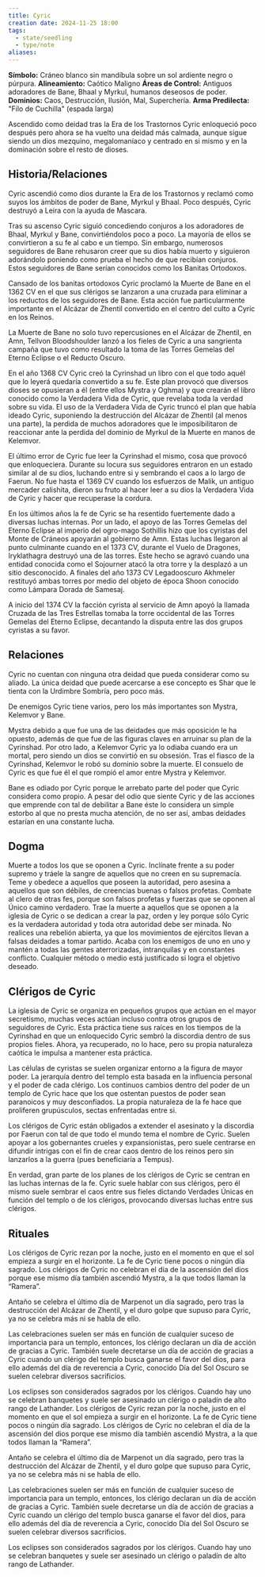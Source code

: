 ```yaml
---
title: Cyric
creation date: 2024-11-25 18:00
tags:
  - state/seedling
  - type/note
aliases:
---
```

**Símbolo:** Cráneo blanco sin mandíbula sobre un sol ardiente negro o púrpura.
**Alineamiento:** Caótico Maligno
**Áreas de Control:** Antiguos adoradores de Bane, Bhaal y Myrkul, humanos deseosos de poder.
**Dominios:** Caos, Destrucción, Ilusión, Mal, Superchería.
**Arma Predilecta:** "Filo de Cuchilla" (espada larga)

Ascendido como deidad tras la Era de los Trastornos Cyric enloqueció poco después pero ahora se ha vuelto una deidad más calmada, aunque sigue siendo un dios mezquino, megalomaníaco y centrado en si mismo y en la dominación sobre el resto de dioses.

## Historia/Relaciones

Cyric ascendió como dios durante la Era de los Trastornos y reclamó como suyos los ámbitos de poder de Bane, Myrkul y Bhaal. Poco después, Cyric destruyó a Leira con la ayuda de Mascara.

Tras su ascenso Cyric siguió concediendo conjuros a los adoradores de Bhaal, Myrkul y Bane, convirtiéndolos poco a poco. La mayoría de ellos se convirtieron a su fe al cabo e un tiempo. Sin embargo, numerosos seguidores de Bane rehusaron creer que su dios había muerto y siguieron adorándolo poniendo como prueba el hecho de que recibían conjuros. Estos seguidores de Bane serían conocidos como los Banitas Ortodoxos.

Cansado de los banitas ortodoxos Cyric proclamó la Muerte de Bane en el 1362 CV en el que sus clérigos se lanzaron a una cruzada para eliminar a los reductos de los seguidores de Bane. Esta acción fue particularmente importante en el Alcázar de Zhentil convertido en el centro del culto a Cyric en los Reinos.

La Muerte de Bane no solo tuvo repercusiones en el Alcázar de Zhentil, en Amn, Tellvon Bloodshoulder lanzó a los fieles de Cyric a una sangrienta campaña que tuvo como resultado la toma de las Torres Gemelas del Eterno Eclipse o el Reducto Oscuro.

En el año 1368 CV Cyric creó la Cyrinshad un libro con el que todo aquél que lo leyerá quedaría convertido a su fe. Este plan provocó que diversos dioses se opusieran a él (entre ellos Mystra y Oghma) y que crearán el libro conocido como la Verdadera Vida de Cyric, que revelaba toda la verdad sobre su vida. El uso de la Verdadera Vida de Cyric truncó el plan que había ideado Cyric, suponiendo la destrucción del Alcázar de Zhentil (al menos una parte), la perdida de muchos adoradores que le imposibilitaron de reaccionar ante la perdida del dominio de Myrkul de la Muerte en manos de Kelemvor.

El último error de Cyric fue leer la Cyrinshad el mismo, cosa que provocó que enloqueciera. Durante su locura sus seguidores entraron en un estado similar al de su dios, luchando entre si y sembrando el caos a lo largo de Faerun. No fue hasta el 1369 CV cuando los esfuerzos de Malik, un antiguo mercader calishita, dieron su fruto al hacer leer a su dios la Verdadera Vida de Cyric y hacer que recuperase la cordura.

En los últimos años la fe de Cyric se ha resentido fuertemente dado a diversas luchas internas. Por un lado, el apoyo de las Torres Gemelas del Eterno Eclipse al imperio del ogro-mago Sothillis hizo que los cyristas del Monte de Cráneos apoyarán al gobierno de Amn. Estas luchas llegaron al punto culminante cuando en el 1373 CV, durante el Vuelo de Dragones, Iryklathagra destruyó una de las torres. Este hecho se agravó cuando una entidad conocida como el Sojourner atacó la otra torre y la desplazó a un sitio desconocido. A finales del año 1373 CV Legadooscuro Akhmeler restituyó ambas torres por medio del objeto de época Shoon conocido como Lámpara Dorada de Samesaj.

A inicio del 1374 CV la facción cyrista al servicio de Amn apoyó la llamada Cruzada de las Tres Estrellas tomaba la torre occidental de las Torres Gemelas del Eterno Eclipse, decantando la disputa entre las dos grupos cyristas a su favor.

## Relaciones

Cyric no cuentan con ninguna otra deidad que pueda considerar como su aliado. La única deidad que puede acercarse a ese concepto es Shar que le tienta con la Urdimbre Sombría, pero poco más.

De enemigos Cyric tiene varios, pero los más importantes son Mystra, Kelemvor y Bane.

Mystra debido a que fue una de las deidades que más oposición le ha opuesto, además de que fue de las figuras claves en arruinar su plan de la Cyrinshad. Por otro lado, a Kelemvor Cyric ya lo odiaba cuando era un mortal, pero siendo un dios se convirtió en su obsesión. Tras el fiasco de la Cyrinshad, Kelemvor le robó su dominio sobre la muerte. El consuelo de Cyric es que fue él el que rompió el amor entre Mystra y Kelemvor.

Bane es odiado por Cyric porque le arrebato parte del poder que Cyric considera como propio. A pesar del odio que siente Cyric y de las acciones que emprende con tal de debilitar a Bane éste lo considera un simple estorbo al que no presta mucha atención, de no ser así, ambas deidades estarían en una constante lucha.

## Dogma

Muerte a todos los que se oponen a Cyric. Inclínate frente a su poder supremo y tráele la sangre de aquellos que no creen en su supremacía. Teme y obedece a aquellos que poseen la autoridad, pero asesina a aquellos que son débiles, de creencias buenas o falsos profetas. Combate al clero de otras fes, porque son falsos profetas y fuerzas que se oponen al Único camino verdadero. Trae la muerte a aquellos que se oponen a la iglesia de Cyric o se dedican a crear la paz, orden y ley porque sólo Cyric es la verdadera autoridad y toda otra autoridad debe ser minada. No realices una rebelión abierta, ya que los movimientos de ejércitos llevan a falsas deidades a tomar partido. Acaba con los enemigos de uno en uno y mantén a todas las gentes aterrorizadas, intranquilas y en constantes conflicto. Cualquier método o medio está justificado si logra el objetivo deseado.

## Clérigos de Cyric

La iglesia de Cyric se organiza en pequeños grupos que actúan en el mayor secretismo, muchas veces actúan incluso contra otros grupos de seguidores de Cyric. Esta práctica tiene sus raíces en los tiempos de la Cyrinshad en que un enloquecido Cyric sembró la discordia dentro de sus propios fieles. Ahora, ya recuperado, no lo hace, pero su propia naturaleza caótica le impulsa a mantener esta práctica.

Las células de cyristas se suelen organizar entorno a la figura de mayor poder. La jerarquía dentro del templo esta basada en la influencia personal y el poder de cada clérigo. Los continuos cambios dentro del poder de un templo de Cyric hace que los que ostentan puestos de poder sean paranoicos y muy desconfiados. La propia naturaleza de la fe hace que proliferen grupúsculos, sectas enfrentadas entre si.

Los clérigos de Cyric están obligados a extender el asesinato y la discordia por Faerun con tal de que todo el mundo tema el nombre de Cyric. Suelen apoyar a los gobernantes crueles y expansionistas, pero suele centrarse en difundir intrigas con el fin de crear caos dentro de los reinos pero sin lanzarlos a la guerra (pues beneficiaría a Tempus).

En verdad, gran parte de los planes de los clérigos de Cyric se centran en las luchas internas de la fe. Cyric suele hablar con sus clérigos, pero él mismo suele sembrar el caos entre sus fieles dictando Verdades Únicas en función del templo o de los clérigos, provocando diversas luchas entre sus clérigos.

## Rituales

Los clérigos de Cyric rezan por la noche, justo en el momento en que el sol empieza a surgir en el horizonte. La fe de Cyric tiene pocos o ningún día sagrado. Los clérigos de Cyric no celebran el día de la ascensión del dios porque ese mismo día también ascendió Mystra, a la que todos llaman la “Ramera”.

Antaño se celebra el último día de Marpenot un día sagrado, pero tras la destrucción del Alcázar de Zhentil, y el duro golpe que supuso para Cyric, ya no se celebra más ni se habla de ello.

Las celebraciones suelen ser más en función de cualquier suceso de importancia para un templo, entonces, los clérigo declaran un día de acción de gracias a Cyric. También suele decretarse un día de acción de gracias a Cyric cuando un clérigo del templo busca ganarse el favor del dios, para ello además del día de reverencia a Cyric, conocido Día del Sol Oscuro se suelen celebrar diversos sacrificios.

Los eclipses son considerados sagrados por los clérigos. Cuando hay uno se celebran banquetes y suele ser asesinado un clérigo o paladín de alto rango de Lathander. Los clérigos de Cyric rezan por la noche, justo en el momento en que el sol empieza a surgir en el horizonte. La fe de Cyric tiene pocos o ningún día sagrado. Los clérigos de Cyric no celebran el día de la ascensión del dios porque ese mismo día también ascendió Mystra, a la que todos llaman la “Ramera”.

Antaño se celebra el último día de Marpenot un día sagrado, pero tras la destrucción del Alcázar de Zhentil, y el duro golpe que supuso para Cyric, ya no se celebra más ni se habla de ello.

Las celebraciones suelen ser más en función de cualquier suceso de importancia para un templo, entonces, los clérigo declaran un día de acción de gracias a Cyric. También suele decretarse un día de acción de gracias a Cyric cuando un clérigo del templo busca ganarse el favor del dios, para ello además del día de reverencia a Cyric, conocido Día del Sol Oscuro se suelen celebrar diversos sacrificios.

Los eclipses son considerados sagrados por los clérigos. Cuando hay uno se celebran banquetes y suele ser asesinado un clérigo o paladín de alto rango de Lathander.